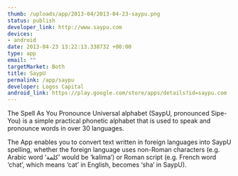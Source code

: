 ```yaml
--- 
thumb: /uploads/app/2013-04/2013-04-23-saypu.png
status: publish
developer_link: http://www.saypu.com
devices: 
- android
date: 2013-04-23 13:22:13.338732 +00:00
type: app
email: ""
targetMarket: Both
title: SaypU
permalink: /app/saypu
developer: Logos Capital
android_link: https://play.google.com/store/apps/details?id=saypu.com
---
```


The Spell As You Pronounce Universal alphabet (SaypU, pronounced Sipe-You) is a simple practical phonetic alphabet that is used to speak and pronounce words in over 30 languages.

The App enables you to convert text written in foreign languages into SaypU spelling, whether the foreign language uses non-Roman characters (e.g. Arabic word ‘كلمة’ would be ‘kalima’) or Roman script (e.g. French word ‘chat’, which means ‘cat’ in English, becomes ‘sha’ in SaypU).
